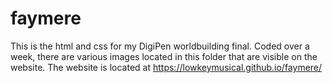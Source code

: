 # faymere
This is the html and css for my DigiPen worldbuilding final. Coded over a week, there are various images located in this folder that are visible on the website. The website is located at https://lowkeymusical.github.io/faymere/
